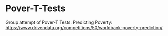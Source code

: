 # Pover-T-Tests
Group attempt of Pover-T Tests: Predicting Poverty: https://www.drivendata.org/competitions/50/worldbank-poverty-prediction/
